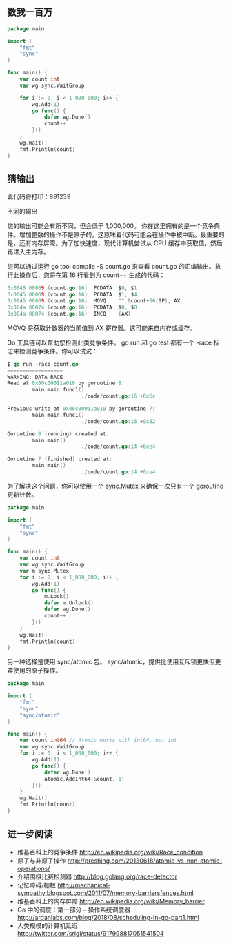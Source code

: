 ## 数我一百万

```go
package main

import (
    "fmt"
    "sync"
)

func main() {
    var count int
    var wg sync.WaitGroup

    for i := 0; i < 1_000_000; i++ {
        wg.Add(1)
        go func() {
            defer wg.Done()
            count++
        }()
    }
    wg.Wait()
    fmt.Println(count)
}
```

## 猜输出

此代码将打印：891239


不同的输出

您的输出可能会有所不同，但会低于 1,000,000。
你在这里拥有的是一个竞争条件。增加整数的操作不是原子的，这意味着代码可能会在操作中被中断。最重要的是，还有内存屏障。为了加快速度，现代计算机尝试从 CPU 缓存中获取值，然后再进入主内存。

您可以通过运行 go tool compile -S count.go 来查看 count.go 的汇编输出。执行此操作后，您将在第 16 行看到为 count++ 生成的代码：

```go
0x0045 00069 (count.go:16)  PCDATA  $0, $1
0x0045 00069 (count.go:16)  PCDATA  $1, $4
0x0045 00069 (count.go:16)  MOVQ    "".&count+56(SP), AX
0x004a 00074 (count.go:16)  PCDATA  $0, $0
0x004a 00074 (count.go:16)  INCQ    (AX)
```

MOVQ 将获取计数器的当前值到 AX 寄存器。这可能来自内存或缓存。

Go 工具链可以帮助您检测此类竞争条件。 go run 和 go test 都有一个 -race 标志来检测竞争条件。你可以试试：

```go
$ go run -race count.go
==================
WARNING: DATA RACE
Read at 0x00c00011a010 by goroutine 8:
        main.main.func1()
                        ./code/count.go:16 +0x6c

Previous write at 0x00c00011a010 by goroutine 7:
        main.main.func1()
                        ./code/count.go:16 +0x82

Goroutine 8 (running) created at:
        main.main()
                        ./code/count.go:14 +0xe4

Goroutine 7 (finished) created at:
        main.main()
                        ./code/count.go:14 +0xe4
```

为了解决这个问题，你可以使用一个 sync.Mutex 来确保一次只有一个 goroutine 更新计数。

```go
package main

import (
    "fmt"
    "sync"
)

func main() {
    var count int
    var wg sync.WaitGroup
    var m sync.Mutex
    for i := 0; i < 1_000_000; i++ {
        wg.Add(1)
        go func() {
            m.Lock()
            defer m.Unlock()
            defer wg.Done()
            count++
        }()
    }
    wg.Wait()
    fmt.Println(count)
}
```


另一种选择是使用 sync/atomic 包。 sync/atomic，提供比使用互斥锁更快但更难使用的原子操作。

```go
package main

import (
    "fmt"
    "sync"
    "sync/atomic"
)

func main() {
    var count int64 // Atomic works with int64, not int
    var wg sync.WaitGroup
    for i := 0; i < 1_000_000; i++ {
        wg.Add(1)
        go func() {
            defer wg.Done()
            atomic.AddInt64(&count, 1)
        }()
    }
    wg.Wait()
    fmt.Println(count)
}
```

## 进一步阅读

- 维基百科上的竞争条件
    http://en.wikipedia.org/wiki/Race_condition
- 原子与非原子操作
    http://preshing.com/20130618/atomic-vs-non-atomic-operations/
- 介绍围棋比赛检测器
    http://blog.golang.org/race-detector
- 记忆障碍/栅栏
    http://mechanical-sympathy.blogspot.com/2011/07/memory-barriersfences.html
- 维基百科上的内存屏障
    http://en.wikipedia.org/wiki/Memory_barrier
- Go 中的调度：第一部分 – 操作系统调度器
    http://ardanlabs.com/blog/2018/08/scheduling-in-go-part1.html
- 人类规模的计算机延迟
    http://twitter.com/srigi/status/917998817051541504